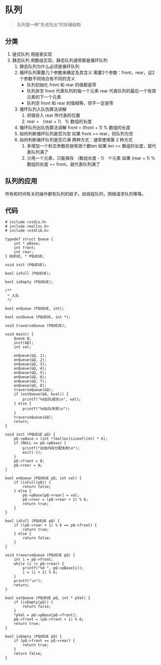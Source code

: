 # 队列 #

> 队列是一种“先进先出”的存储结构

## 分类 ##

1. 链式队列
	用链表实现
2. 静态队列
	用数组实现，静态队列通常都是循环队列
	1.	静态队列为什么必须是循环队列	
	2.	循环队列需要几个参数来确定及其含义
		需要2个参数：front，rear，这2个参数不同场合有不同的含义
		- 队列初始化
		  front 和 rear 的值都是零
		- 队列非空
		  front 代表队列的每一个元素
		  rear 代表队列的最后一个有效元素的下一个元素
		- 队列空
		  front 和 rear 的值相等，但不一定是零
	3.	循环队列入队伪算法讲解
		1.	将值存入 rear 所代表的位置
		2.	rear = （rear + 1） % 数组的长度 
	4.	循环队列出队伪算法讲解
		front = (front + 1) % 数组的长度
	5.	如何判断循环队列是否为空
		如果 front == rear，则队列为空
	6.	如何判断循环队列是否已满
		两种方式：通常使用第 2 种方式
		1.	多增加一个标志参数存放有效个数len 
			如果 len == 数组的长度，就代表队列满了
		2.	少用一个元素，只能保存 （数组长度 - 1） 个元素
			如果 (rear + 1) % 数组的长度 == front，就代表队列满了

## 队列的应用 ##

所有和时间有关的操作都有队列的蚊子，如线程队列，网络请求队列等等。

## 代码 ##

	# include <stdio.h>
	# include <malloc.h>
	# include <stdlib.h>
	
	typedef struct Queue {
		int * pBase;
		int front;
		int rear;
	} QUEUE, * PQUEUE;
	
	void init (PQUEUE);
	
	bool isFull (PQUEUE);
	
	bool isEmpty (PQUEUE);
	
	/**
	 * 入队
	 */
	
	bool enQueue (PQUEUE, int);
	
	bool outQueue (PQUEUE, int *);
	
	void traverseQueue (PQUEUE); 
	
	void main() {
		Queue Q;
		init(&Q);
		int val;
	
		enQueue(&Q, 1);
		enQueue(&Q, 2);
		enQueue(&Q, 3);
		enQueue(&Q, 4);
		enQueue(&Q, 5);
		enQueue(&Q, 6);
		enQueue(&Q, 7);
		enQueue(&Q, 8);
		traverseQueue(&Q);
		if (outQueue(&Q, &val)) {
			printf("%d出队成功\n", val);
		} else {
			printf("%d出队失败\n");
		}
		traverseQueue(&Q);
		return;
	}
	
	void init (PQUEUE pQ) {
		pQ->pBase = (int *)malloc(sizeof(int) * 6);
		if (NULL == pQ->pBase) {
			printf("动态内存分配失败\n");
			exit(-1);
		}
		pQ->front = 0;
		pQ->rear = 0;
	}
	
	bool enQueue (PQUEUE pQ, int val) {
		if (isFull(pQ)) {
			return false;
		} else {
			pQ->pBase[pQ->rear] = val;
			pQ->rear = (pQ->rear + 1) % 6;
			return true;
		}
	}
	
	bool isFull (PQUEUE pQ) {
		if ((pQ->rear + 1) % 6 == pQ->front) {
			return true;
		} else {
			return false;
		}
	}
	
	void traverseQueue (PQUEUE pQ) {
		int i = pQ->front;
		while (i != pQ->rear) {
			printf("%d ", pQ->pBase[i]);
			i = (i + 1) % 6;
		}
		printf("\n");
		return;
	}
	
	bool outQueue (PQUEUE pQ, int * pVal) {
		if (isEmpty(pQ)) {
			return false;
		}
		*pVal = pQ->pBase[pQ->front];
		pQ->front = (pQ->front + 1) % 6;
		return true;
	}
	
	bool isEmpty (PQUEUE pQ) {
		if (pQ->front == pQ->rear) {
			return true;
		}
		return false;
	}